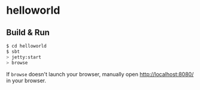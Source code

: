 # helloworld #

## Build & Run ##

```sh
$ cd helloworld
$ sbt
> jetty:start
> browse
```

If `browse` doesn't launch your browser, manually open [http://localhost:8080/](http://localhost:8080/) in your browser.
